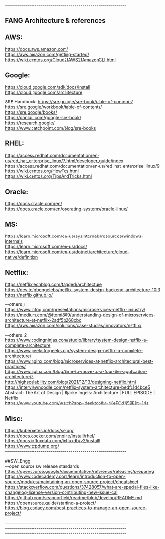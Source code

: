 -------------------------------------------------------------<br/>

## FANG Architecture & references<br/>

## AWS:<br/>
https://docs.aws.amazon.com/ <br/>
https://aws.amazon.com/getting-started/<br/>
https://wiki.centos.org/Cloud2fAWS2fAmazonCLI.html<br/>

## Google:<br/>
https://cloud.google.com/sdk/docs/install<br/>
https://cloud.google.com/architecture<br/>

SRE Handbook: https://sre.google/sre-book/table-of-contents/<br/>
https://sre.google/workbook/table-of-contents/<br/>
https://sre.google/books/<br/>
https://danluu.com/google-sre-book/<br/>
https://research.google/<br/>
https://www.catchpoint.com/blog/sre-books<br/>

## RHEL:<br/>
https://access.redhat.com/documentation/en-us/red_hat_enterprise_linux/7/html/developer_guide/index<br/>
https://access.redhat.com/documentation/en-us/red_hat_enterprise_linux/9<br/>
https://wiki.centos.org/HowTos.html<br/>
https://wiki.centos.org/TipsAndTricks.html<br/>

## Oracle:<br/>
https://docs.oracle.com/en/<br/>
https://docs.oracle.com/en/operating-systems/oracle-linux/<br/>

## MS:<br/>
https://learn.microsoft.com/en-us/sysinternals/resources/windows-internals<br/>
https://learn.microsoft.com/en-us/docs/<br/>
https://learn.microsoft.com/en-us/dotnet/architecture/cloud-native/definition<br/>

## Netflix:<br/>
https://netflixtechblog.com/tagged/architecture<br/>
https://dev.to/gbengelebs/netflix-system-design-backend-architecture-10i3<br/>
https://netflix.github.io/<br/>

--others_1<br/>
https://www.infoq.com/presentations/microservices-netflix-industry/<br/>
https://medium.com/@ftomi809/understanding-design-of-microservices-architecture-at-netflix-2adf5b268cbc<br/>
https://aws.amazon.com/solutions/case-studies/innovators/netflix/<br/>

--others_2<br/>
https://www.codingninjas.com/studio/library/system-design-netflix-a-complete-architecture<br/>
https://www.geeksforgeeks.org/system-design-netflix-a-complete-architecture/<br/>
https://www.nginx.com/blog/microservices-at-netflix-architectural-best-practices/<br/>
https://www.nginx.com/blog/time-to-move-to-a-four-tier-application-architecture/3<br/>
http://highscalability.com/blog/2021/12/13/designing-netflix.html<br/>
https://interviewnoodle.com/netflix-system-architecture-bedfc1d4bce5<br/>
Abstract: The Art of Design | Bjarke Ingels: Architecture | FULL EPISODE | Netflix<br/>
https://www.youtube.com/watch?app=desktop&v=rKeFCd1j5BE&t=14s<br/>

## Misc:<br/>
https://kubernetes.io/docs/setup/<br/>
https://docs.docker.com/engine/install/rhel/<br/>
https://docs.influxdata.com/influxdb/v2/install/<br/>
https://www.tcpdump.org/<br/>
-------------------------------------------------------------<br/>

##SW_Engg<br/>
--open source sw release standards<br/>
https://opensource.google/documentation/reference/releasing/preparing<br/>
https://www.codecademy.com/learn/introduction-to-open-source/modules/maintaining-an-open-source-project/cheatsheet<br/>
https://stackoverflow.com/questions/37428057/what-are-special-files-like-changelog-license-version-contributing-new-issue-cal<br/>
https://github.com/seancorfield/readme/blob/develop/README.md<br/>
https://opensource.guide/starting-a-project/<br/>
https://blog.codacy.com/best-practices-to-manage-an-open-source-project/<br/>

-------------------------------------------------------------<br/>
-------------------------------------------------------------<br/>
-------------------------------------------------------------<br/>
